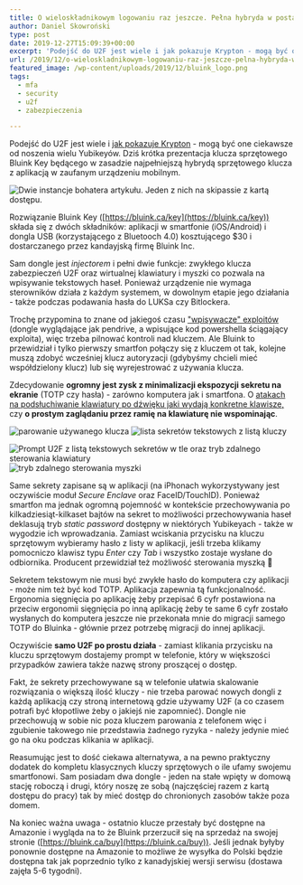 ```yaml
---
title: O wieloskładnikowym logowaniu raz jeszcze. Pełna hybryda w postaci klucza Bluink
author: Daniel Skowroński
type: post
date: 2019-12-27T15:09:39+00:00
excerpt: 'Podejść do U2F jest wiele i jak pokazuje Krypton - mogą być one ciekawsze od noszenia wielu Yubikeyów. Dziś krótka prezentacja klucza sprzętowego Bluink Key będącego w zasadzie najpełniejszą hybrydą sprzętowego klucza z aplikacją w zaufanym urządzeniu mobilnym.'
url: /2019/12/o-wieloskladnikowym-logowaniu-raz-jeszcze-pelna-hybryda-w-postaci-klucza-bluink/
featured_image: /wp-content/uploads/2019/12/bluink_logo.png
tags:
  - mfa
  - security
  - u2f
  - zabezpieczenia

---
```

Podejść do U2F jest wiele i [jak pokazuje Krypton][1] - mogą być one ciekawsze od noszenia wielu Yubikeyów. Dziś krótka prezentacja klucza sprzętowego Bluink Key będącego w zasadzie najpełniejszą hybrydą sprzętowego klucza z aplikacją w zaufanym urządzeniu mobilnym.


![Dwie instancje bohatera artykułu. Jeden z nich na skipassie z kartą dostępu.](/wp-content/uploads/2019/12/1-1.jpg)

Rozwiązanie Bluink Key ([https://bluink.ca/key](https://bluink.ca/key)) składa się z dwóch składników: aplikacji w smartfonie (iOS/Android) i dongla USB (korzystającego z Bluetooch 4.0) kosztującego $30 i dostarczanego przez kandayjską firmę Bluink Inc.

Sam dongle jest _injectorem_ i pełni dwie funkcje: zwykłego klucza zabezpieczeń U2F oraz wirtualnej klawiatury i myszki co pozwala na wpisywanie tekstowych haseł. Ponieważ urządzenie nie wymaga sterowników działa z każdym systemem, w dowolnym etapie jego działania - także podczas podawania hasła do LUKSa czy Bitlockera. 

Trochę przypomina to znane od jakiegoś czasu ["wpisywacze" exploitów][3] (dongle wyglądające jak pendrive, a wpisujące kod powershella ściągający exploita), więc trzeba pilnować kontroli nad kluczem. Ale Bluink to przewidział i tylko pierwszy smartfon połączy się z kluczem ot tak, kolejne muszą zdobyć wcześniej klucz autoryzacji (gdybyśmy chcieli mieć współdzielony klucz) lub się wyrejestrować z używania klucza.

Zdecydowanie **ogromny jest zysk z minimalizacji ekspozycji sekretu na ekranie** (TOTP czy hasła) - zarówno komputera jak i smartfona. O [atakach na podsłuchiwanie klawiatury po dźwięku jaki wydają konkretne klawisze,][4] czy **o prostym zaglądaniu przez ramię na klawiaturę nie wspominając**.

![parowanie używanego klucza](/wp-content/uploads/2019/12/4-1.jpg)
![lista sekretów tekstowych z listą kluczy](/wp-content/uploads/2019/12/2.jpg)

![Prompt U2F z listą tekstowych sekretów w tle oraz tryb zdalnego sterowania klawiatury](/wp-content/uploads/2019/12/5-1.jpg)
![tryb zdalnego sterowania myszki](/wp-content/uploads/2019/12/3-1.jpg)

Same sekrety zapisane są w aplikacji (na iPhonach wykorzystywany jest oczywiście moduł _Secure Enclave_ oraz FaceID/TouchID). Ponieważ smartfon ma jednak ogromną pojemność w kontekście przechowywania po kilkadziesiąt-kilkaset bajtów na sekret to możliwości przechowywania haseł deklasują tryb _static password_ dostępny w niektórych Yubikeyach - także w wygodzie ich wprowadzania. Zamiast wciskania przycisku na kluczu sprzętowym wybieramy hasło z listy w aplikacji, jeśli trzeba klikamy pomocniczo klawisz typu _Enter_ czy _Tab_ i wszystko zostaje wysłane do odbiornika. Producent przewidział też możliwość sterowania myszką 🙂 

Sekretem tekstowym nie musi być zwykłe hasło do komputera czy aplikacji - może nim też być kod TOTP. Aplikacja zapewnia tą funkcjonalność. Ergonomia sięgnięcia po aplikację żeby przepisać 6 cyfr postawiona na przeciw ergonomii sięgnięcia po inną aplikację żeby te same 6 cyfr zostało wysłanych do komputera jeszcze nie przekonała mnie do migracji samego TOTP do Bluinka - głównie przez potrzebę migracji do innej aplikacji.

Oczywiście **samo U2F po prostu działa** - zamiast klikania przycisku na kluczu sprzętowym dostajemy prompt w telefonie, który w większości przypadków zawiera także nazwę strony proszącej o dostęp.

Fakt, że sekrety przechowywane są w telefonie ułatwia skalowanie rozwiązania o większą ilość kluczy - nie trzeba parować nowych dongli z każdą aplikacją czy stroną internetową gdzie używamy U2F (a co czasem potrafi być kłopotliwe żeby o jakiejś nie zapomnieć). Dongle nie przechowują w sobie nic poza kluczem parowania z telefonem więc i zgubienie takowego nie przedstawia żadnego ryzyka - należy jedynie mieć go na oku podczas klikania w aplikacji. 

Reasumując jest to dość ciekawa alternatywa, a na pewno praktyczny dodatek do kompletu klasycznych kluczy sprzętowych o ile ufamy swojemu smartfonowi. Sam posiadam dwa dongle - jeden na stałe wpięty w domową stację roboczą i drugi, który noszę ze sobą (najczęściej razem z kartą dostępu do pracy) tak by mieć dostęp do chronionych zasobów także poza domem.

Na koniec ważna uwaga - ostatnio klucze przestały być dostępne na Amazonie i wygląda na to że Bluink przerzucił się na sprzedaż na swojej stronie ([https://bluink.ca/buy](https://bluink.ca/buy)). Jeśli jednak byłyby ponownie dostępne na Amazonie to możliwe że wysyłka do Polski będzie dostępna tak jak poprzednio tylko z kanadyjskiej wersji serwisu (dostawa zajęła 5-6 tygodni).

 [1]: /2019/08/mfa-dzieki-smartfonowi-oraz-garsc-dygresji-o-bezpieczenstwie/
 [2]: /wp-content/uploads/2019/12/1-1-scaled.jpg
 [3]: https://sekurak.pl/pendrive-przejmujacy-komputer-za-30-zlotych/
 [4]: https://www.schneier.com/blog/archives/2005/09/snooping_on_tex.html